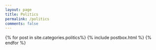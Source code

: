```yaml
---
layout: page
title: Politics
permalink: /politics
comments: false
---
```

<div class="row listrecent"> 
{% for post in site.categories.politics%} {% include postbox.html %} {% endfor %}
